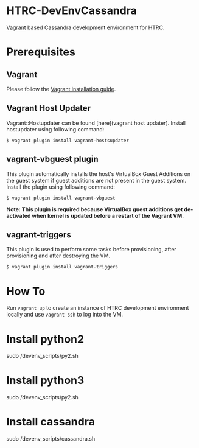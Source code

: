 
# HTRC-DevEnvCassandra

[Vagrant](https://www.vagrantup.com) based Cassandra development environment for HTRC.

# Prerequisites

## Vagrant

Please follow the [Vagrant installation guide](https://www.vagrantup.com/docs/installation/).

## Vagrant Host Updater

Vagrant::Hostupdater can be found [here](vagrant host updater). Install hostupdater using following command:

```
$ vagrant plugin install vagrant-hostsupdater
```

## vagrant-vbguest plugin

This plugin automatically installs the host's VirtualBox Guest Additions on the guest system if guest additions are not present in the guest system. Install the plugin using following command:

```
$ vagrant plugin install vagrant-vbguest
```

**Note: This plugin is required because VirtualBox guest additions get de-activated when kernel is updated before a restart of the Vagrant VM.**

## vagrant-triggers

This plugin is used to perform some tasks before provisioning, after provisioning and after destroying the VM.

```
$ vagrant plugin install vagrant-triggers
```


# How To

Run ```vagrant up``` to create an instance of HTRC development environment locally and use ```vagrant ssh``` to log into the VM.


# Install python2
sudo /devenv_scripts/py2.sh

# Install python3
sudo /devenv_scripts/py2.sh

# Install cassandra
sudo /devenv_scripts/cassandra.sh